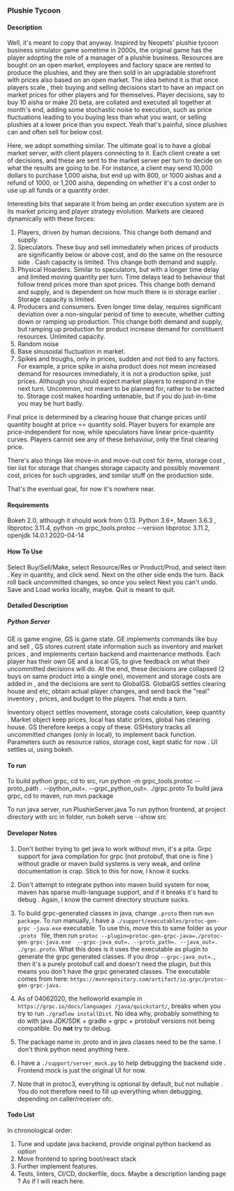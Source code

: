 ### Plushie Tycoon

#### Description
Well, it's meant to copy that anyway. Inspired by Neopets' plushie tycoon
business simulator game sometime in 2000s, the original game has the player
adopting the role of a manager of a plushie business. Resources are bought
on an open market, employees and factory space are rented to produce the
plushies, and they are then sold in an upgradable storefront with prices
also based on an open market. The idea behind it is that once players scale
, their buying and selling decisions start to have an impact on market prices
for other players and for themselves. Player decisions, say to buy 10 aisha or
make 20 beta, are collated and executed all together at month's end, adding some stochastic noise to execution, such as price
fluctuations leading to you buying less than what you want, or selling
plushies at a lower price than you expect. Yeah that's painful, since
plushies can and often sell for below cost. 

Here, we adopt something similar. The ultimate goal is to have a global
market server, with client players connecting to it. Each client create a
set of decisions, and these are sent to the market server per turn to decide
on what the results are going to be. For instance, a client may send 10,000
dollars to purchase 1,000 aisha, but end up with 800, or 1000 aishas and a
refund of 1000, or 1,200 aisha, depending on whether it's a cost order to
use up all funds or a quantity order. 

Interesting bits that separate it from being an order execution system are in
its market pricing and player strategy evolution. Markets are cleared
dynamically with these forces:
1. Players, driven by human decisions. This change both demand and supply. 
2. Speculators. These buy and sell immediately when prices of products are
significantly below or above cost, and do the same on the resource side
. Cash capacity is limited. This change both demand and supply. 
3. Physical Hoarders. Similar to speculators, but with a longer time delay
and limited moving quantity per turn. Time delays lead to behaviour that
follow trend prices more than spot prices. This change both demand and
supply, and is dependent on how much there is in storage earlier
. Storage capacity is limited. 
4. Producers and consumers. Even longer time delay, requires significant
deviation over a non-singular period of time to execute, whether
cutting down or ramping up production. This change both demand and
supply, but ramping up production for product increase demand for
constituent resources. Unlimited capacity. 
5. Random noise
6. Base sinusoidal fluctuation in market. 
7. Spikes and troughs, only in prices, sudden and not tied to any factors. For
example, a price spike in aisha product does not mean increased demand for
resources immediately, it is not a production spike, just prices. Although
you should expect market players to respond in the next turn. Uncommon, not
meant to be planned for, rather to be reacted to. Storage cost makes hoarding
 untenable, but if you do just-in-time you may be hurt badly.

Final price is determined by a clearing house that change prices until
quantity bought at price == quantity sold. Player buyers for example are
price-independent for now, while speculators have linear price-quantity
curves. Players cannot see any of these behaviour, only the final clearing
price. 

There's also things like move-in and move-out cost for items, storage cost
, tier list for storage that changes storage capacity and possibly movement
 cost, prices for such upgrades, and similar stuff on the production side.

That's the eventual goal, for now it's nowhere near. 


#### Requirements
Bokeh 2.0, although it should work from 0.13. Python 3.6+, Maven 3.6.3
, libprotoc 3.11.4, python -m grpc_tools.protoc
 --version libprotoc 3.11.2, openjdk 14.0.1 2020-04-14

#### How To Use
Select Buy/Sell/Make, select Resource/Res or Product/Prod, and select item
. Key in quantity, and click send. Next on the other side ends the turn. Back
roll back uncommitted changes, so once you select Next you can't undo. Save
and Load works locally, maybe. Quit is meant to quit. 
  
#### Detailed Description

##### Python Server
GE is game engine, GS is game state. GE implements commands like buy and sell
, GS stores current state information such as inventory and market prices
, and implements certain backend and maintenance methods. Each player has
their own GE and a local GS, to give feedback on what their uncommitted
decisions will do. At the end, these decisions are collapsed (2 buys on
same product into a single one), movement and storage costs are added in
, and the decisions are sent to GlobalGS. GlobalGS settles clearing house
and etc, obtain actual player changes, and send back the "real" inventory
, prices, and budget to the players. That ends a turn.

Inventory object settles movement, storage costs calculation, keep quantity
. Market object keep prices, local has static prices, global has clearing
house. GS therefore keeps a copy of these. GSHistory tracks all
uncommitted changes (only in local), to implement back function. Parameters
such as resource ratios, storage cost, kept static for now
. UI settles ui, using bokeh. 

#### To run
To build python grpc, cd to src, run python -m grpc_tools.protoc --proto_path . --python_out=. --grpc_python_out=. ./grpc.proto 
To build java grpc, cd to maven, run mvn package

To run java server, run PlushieServer.java
To run python frontend, at project directory with src in folder, run bokeh serve --show src

#### Developer Notes
1. Don't bother trying to get java to work without mvn, it's a pita. Grpc
 support for java compilation for grpc (not protobuf, that one is fine
 ) without gradle or maven build systems is very weak, and online
  documentation is crap. Stick to this for now, I know it sucks.

2. Don't attempt to integrate python into maven build system for now, maven
 has sparse multi-language support, and if it breaks it's hard to debug
 . Again, I know the current directory structure sucks.

3. To build grpc-generated classes in java, change `.proto` then run `mvn
 package`. To run manually, I have a `./support/executables/protoc-gen-grpc
 -java.exe` executable. To use this, move this to same folder as your `.proto
  ` file, then run `protoc --plugin=protoc-gen-grpc-java=./protoc-gen-grpc-java.exe  --grpc-java_out=. --proto_path=. --java_out=. ./grpc.proto`. What this does is it uses the executable as plugin to generate the grpc generated classes. If you drop `--grpc-java_out=.`, then it's a purely protobuf call and doesn't need the plugin, but this means you don't have the grpc generated classes. The executable comes from here:
`https://mvnrepository.com/artifact/io.grpc/protoc-gen-grpc-java.`

4. As of 04062020, the helloworld example in `https://grpc.io/docs/languages
/java/quickstart/`, breaks when you try to run `./gradlew installDist`. No
 idea why, probably something to do with java JDK/SDK + gradle + grpc + protobuf versions not being compatible. Do __not__ try to debug. 
  
5. The package name in .proto and in java classes need to be the same. I don't think python need anything here.

6. I have a `./support/server_mock.py` to help debugging the backend side
. Frontend mock is just the original UI for now. 

7. Note that in protoc3, everything is optional by default, but not nullable
. You do not therefore need to fill up everything when debugging, depending
 on caller/receiver ofc. 

#### Todo List
In chronological order:
1. Tune and update java backend, provide original python backend as option
2. Move frontend to spring boot/react stack
2. Further implement features.
3. Tests, linters, CI/CD, dockerfile, docs. Maybe a description landing page
? As if I will reach here.
